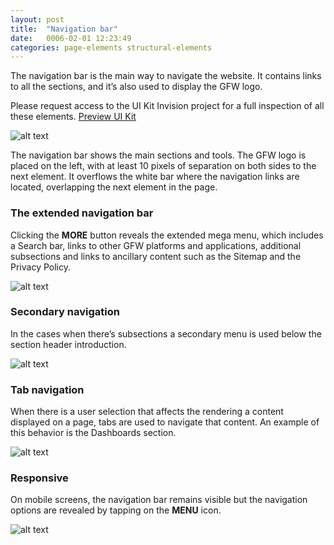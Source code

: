```yaml
---
layout: post
title:  "Navigation bar"
date:   0006-02-01 12:23:49
categories: page-elements structural-elements
---
```


The navigation bar is the main way to navigate the website. It contains links to all the sections,
and it’s also used to display the GFW logo.

<div class="advice">
  <p class="advice_content">Please request access to the UI Kit Invision project for a full inspection of all these elements.  <a class="btn btn--download" href="https://invis.io/82QPKXD964H">Preview UI Kit</a></p>
</div>


![alt text][navbar]

The navigation bar shows the main sections and tools. The GFW logo is placed on the left, with at least 10 pixels of separation on both sides to the next element. It overflows the white bar where the navigation links are located, overlapping the next element in the page.

### The extended navigation bar

Clicking the __MORE__ button reveals the extended mega menu, which includes a Search bar, links to other GFW platforms and applications, additional subsections and links to ancillary content such as the Sitemap and the Privacy Policy.

![alt text][extended-navbar]

### Secondary navigation

In the cases when there’s subsections a secondary menu is used below the section header introduction.

![alt text][secondary-navigation]

### Tab navigation

When there is a user selection that affects the rendering a content displayed on a page, tabs are used to navigate that content. An example of this behavior is the Dashboards section.

![alt text][tab-navigation]

### Responsive

On mobile screens, the navigation bar remains visible but the navigation options are revealed by tapping on the __MENU__ icon.

![alt text][navbar-mobile]






[navbar]: /gfw-style-guides/images/posts/structural-elements/navigation-bar/05-01-navbar.png "navbar"
[navbar-meassures]: /gfw-style-guides/images/posts/structural-elements/navigation-bar/05-02-navbar-meassures.png "navbar meassures"
[navbar-mobile]: /gfw-style-guides/images/posts/structural-elements/navigation-bar/05-03-navbar-mobile.png "navbar mobile"
[navbar-mobile-open]: /gfw-style-guides/images/posts/structural-elements/navigation-bar/05-04-navbar-mobile-open.png "navbar mobile open"
[navbar-alignment]: /gfw-style-guides/images/posts/structural-elements/navigation-bar/05-05-navbar-alignment.png "navbar aligment"
[extended-navbar]: /gfw-style-guides/images/posts/structural-elements/navigation-bar/05-06-extended-navbar.png "Extended navigation bar"
[secondary-navigation]: /gfw-style-guides/images/posts/structural-elements/navigation-bar/05-07-secondary-navigation.png "Secondary navigation"
[tab-navigation]: /gfw-style-guides/images/posts/structural-elements/navigation-bar/05-08-tab-navigation.png "Secondary navigation"
